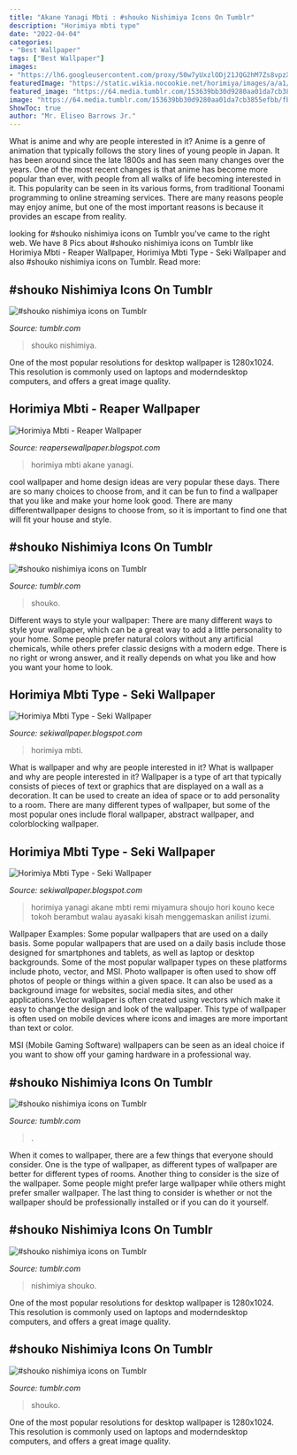 ```yaml
---
title: "Akane Yanagi Mbti : #shouko Nishimiya Icons On Tumblr"
description: "Horimiya mbti type"
date: "2022-04-04"
categories:
- "Best Wallpaper"
tags: ["Best Wallpaper"]
images:
- "https://lh6.googleusercontent.com/proxy/50w7yUxzlODj21JQG2hM7Zs8vpzXaUQGK1RRBYEVx98p0S47-er7cGLz-tmZved7Os-p0tDLLXryhLZewWSAeqceJLfJkcTSht6fFAJkgx0zg7LbZjAdwOkkZQw6PGQ8=w1200-h630-p-k-no-nu"
featuredImage: "https://static.wikia.nocookie.net/horimiya/images/a/a1/Akane_Yanagi_Key_Visual_2.jpg/revision/latest?cb=20201126232240"
featured_image: "https://64.media.tumblr.com/153639bb30d9280aa01da7cb3855efbb/fb768d96399d8f9a-ce/s1280x1920/94829663a0138dcf0af4ef9c596b0bb500e6fcbb.jpg"
image: "https://64.media.tumblr.com/153639bb30d9280aa01da7cb3855efbb/fb768d96399d8f9a-ce/s1280x1920/94829663a0138dcf0af4ef9c596b0bb500e6fcbb.jpg"
ShowToc: true
author: "Mr. Eliseo Barrows Jr."
---
```



What is anime and why are people interested in it?
Anime is a genre of animation that typically follows the story lines of young people in Japan. It has been around since the late 1800s and has seen many changes over the years. One of the most recent changes is that anime has become more popular than ever, with people from all walks of life becoming interested in it. This popularity can be seen in its various forms, from traditional Toonami programming to online streaming services. There are many reasons people may enjoy anime, but one of the most important reasons is because it provides an escape from reality.

	

		
looking for #shouko nishimiya icons on Tumblr you've came to the right web. We have 8 Pics about #shouko nishimiya icons on Tumblr like Horimiya Mbti - Reaper Wallpaper, Horimiya Mbti Type - Seki Wallpaper and also #shouko nishimiya icons on Tumblr. Read more:
		
    
## #shouko Nishimiya Icons On Tumblr

<img loading=lazy src="https://64.media.tumblr.com/670015246f7e3985846b27234903ba3d/fb768d96399d8f9a-e5/s540x810/daa2c7b32e8a48cc3e164c2baf67523ae34ab74a.jpg" onerror="this.onerror=null;this.src='https://tse2.mm.bing.net/th?id=OIP.r9VMrhQlDzwJHvitnMfFZwHaHa&amp;pid=15.1';" alt="#shouko nishimiya icons on Tumblr">

_Source: tumblr.com_

>shouko nishimiya. 

	

One of the most popular resolutions for desktop wallpaper is 1280x1024. This resolution is commonly used on laptops and moderndesktop computers, and offers a great image quality.

    
## Horimiya Mbti - Reaper Wallpaper

<img loading=lazy src="https://i.pinimg.com/originals/4e/c0/fa/4ec0fa1878fbde78f364f04579d746ba.jpg" onerror="this.onerror=null;this.src='https://tse4.mm.bing.net/th?id=OIP.WPAinxEyawCzrx3y6jl2gQHaHa&amp;pid=15.1';" alt="Horimiya Mbti - Reaper Wallpaper">

_Source: reapersewallpaper.blogspot.com_

>horimiya mbti akane yanagi. 

	

cool wallpaper and home design ideas are very popular these days. There are so many choices to choose from, and it can be fun to find a wallpaper that you like and make your home look good. There are many differentwallpaper designs to choose from, so it is important to find one that will fit your house and style.

    
## #shouko Nishimiya Icons On Tumblr

<img loading=lazy src="https://64.media.tumblr.com/41ecee08e521086723abd2baaaaa6fff/fb768d96399d8f9a-a3/s640x960/9face3478f912ab04f73ccfbfcf4e2e6a9d26c31.jpg" onerror="this.onerror=null;this.src='https://tse4.mm.bing.net/th?id=OIP.yDkVyPPG_6PVI7MRxBjKqQHaHa&amp;pid=15.1';" alt="#shouko nishimiya icons on Tumblr">

_Source: tumblr.com_

>shouko. 

	

Different ways to style your wallpaper:
There are many different ways to style your wallpaper, which can be a great way to add a little personality to your home. Some people prefer natural colors without any artificial chemicals, while others prefer classic designs with a modern edge. There is no right or wrong answer, and it really depends on what you like and how you want your home to look.

    
## Horimiya Mbti Type - Seki Wallpaper

<img loading=lazy src="https://lh6.googleusercontent.com/proxy/50w7yUxzlODj21JQG2hM7Zs8vpzXaUQGK1RRBYEVx98p0S47-er7cGLz-tmZved7Os-p0tDLLXryhLZewWSAeqceJLfJkcTSht6fFAJkgx0zg7LbZjAdwOkkZQw6PGQ8=w1200-h630-p-k-no-nu" onerror="this.onerror=null;this.src='https://tse4.mm.bing.net/th?id=OIP.ci3qIKgu37fxT2KrDbRKSwHaD4&amp;pid=15.1';" alt="Horimiya Mbti Type - Seki Wallpaper">

_Source: sekiwallpaper.blogspot.com_

>horimiya mbti. 

	

What is wallpaper and why are people interested in it?
What is wallpaper and why are people interested in it?
Wallpaper is a type of art that typically consists of pieces of text or graphics that are displayed on a wall as a decoration. It can be used to create an idea of space or to add personality to a room. There are many different types of wallpaper, but some of the most popular ones include floral wallpaper, abstract wallpaper, and colorblocking wallpaper.

    
## Horimiya Mbti Type - Seki Wallpaper

<img loading=lazy src="https://static.wikia.nocookie.net/horimiya/images/a/a1/Akane_Yanagi_Key_Visual_2.jpg/revision/latest?cb=20201126232240" onerror="this.onerror=null;this.src='https://tse4.mm.bing.net/th?id=OIP.Pjd0CTWqUN3Lf-O0mQ0KmgHaKw&amp;pid=15.1';" alt="Horimiya Mbti Type - Seki Wallpaper">

_Source: sekiwallpaper.blogspot.com_

>horimiya yanagi akane mbti remi miyamura shoujo hori kouno kece tokoh berambut walau ayasaki kisah menggemaskan anilist izumi. 

	

Wallpaper Examples: Some popular wallpapers that are used on a daily basis.
Some popular wallpapers that are used on a daily basis include those designed for smartphones and tablets, as well as laptop or desktop backgrounds. Some of the most popular wallpaper types on these platforms include photo, vector, and MSI. 
Photo wallpaper is often used to show off photos of people or things within a given space. It can also be used as a background image for websites, social media sites, and other applications.Vector wallpaper is often created using vectors which make it easy to change the design and look of the wallpaper. This type of wallpaper is often used on mobile devices where icons and images are more important than text or color. 

MSI (Mobile Gaming Software) wallpapers can be seen as an ideal choice if you want to show off your gaming hardware in a professional way.

    
## #shouko Nishimiya Icons On Tumblr

<img loading=lazy src="https://64.media.tumblr.com/aeb3e85397e11add88e1392988bbb2fe/9016c2e6f93f119b-85/s500x750/b9db7021bf32d2a9420dc70a8e5ad4d61b75d1f5.jpg" onerror="this.onerror=null;this.src='https://tse4.mm.bing.net/th?id=OIP.OOQu3VfXy0GqDt9mVTXTAAHaHa&amp;pid=15.1';" alt="#shouko nishimiya icons on Tumblr">

_Source: tumblr.com_

>. 

	

When it comes to wallpaper, there are a few things that everyone should consider. One is the type of wallpaper, as different types of wallpaper are better for different types of rooms. Another thing to consider is the size of the wallpaper. Some people might prefer large wallpaper while others might prefer smaller wallpaper. The last thing to consider is whether or not the wallpaper should be professionally installed or if you can do it yourself.

    
## #shouko Nishimiya Icons On Tumblr

<img loading=lazy src="https://64.media.tumblr.com/153639bb30d9280aa01da7cb3855efbb/fb768d96399d8f9a-ce/s1280x1920/94829663a0138dcf0af4ef9c596b0bb500e6fcbb.jpg" onerror="this.onerror=null;this.src='https://tse3.mm.bing.net/th?id=OIP.qN7M3G2TjXH9pS2n6AO9zgHaHa&amp;pid=15.1';" alt="#shouko nishimiya icons on Tumblr">

_Source: tumblr.com_

>nishimiya shouko. 

	

One of the most popular resolutions for desktop wallpaper is 1280x1024. This resolution is commonly used on laptops and moderndesktop computers, and offers a great image quality.

    
## #shouko Nishimiya Icons On Tumblr

<img loading=lazy src="https://64.media.tumblr.com/41ecee08e521086723abd2baaaaa6fff/fb768d96399d8f9a-a3/s540x810/e3f1b6cb8db5a7ccd30a3e336748f5bf2e639ba2.jpg" onerror="this.onerror=null;this.src='https://tse3.mm.bing.net/th?id=OIP.kOdifUk87jMCJ4vJGSzCHQHaHa&amp;pid=15.1';" alt="#shouko nishimiya icons on Tumblr">

_Source: tumblr.com_

>shouko. 

	

One of the most popular resolutions for desktop wallpaper is 1280x1024. This resolution is commonly used on laptops and moderndesktop computers, and offers a great image quality.

